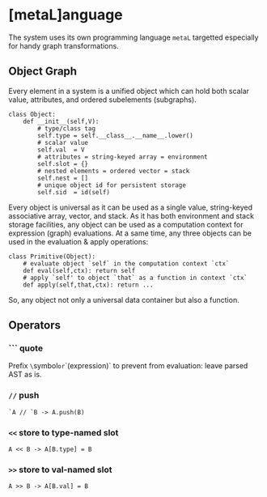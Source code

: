 # [metaL]anguage

The system uses its own programming language `metaL` targetted especially for
handy graph transformations.

## Object Graph

Every element in a system is a unified object which can hold both scalar value,
attributes, and ordered subelements (subgraphs).

```
class Object:
    def __init__(self,V):
        # type/class tag
        self.type = self.__class__.__name__.lower()
        # scalar value
        self.val  = V
        # attributes = string-keyed array = environment
        self.slot = {}
        # nested elements = ordered vector = stack
        self.nest = []
        # unique object id for persistent storage
        self.sid  = id(self)
```

Every object is universal as it can be used as a single value, string-keyed
associative array, vector, and stack. As it has both environment and stack
storage facilities, any object can be used as a computation context for
expression (graph) evaluations. At a same time, any three objects can be used in
the evaluation & apply operations:

```
class Primitive(Object):
    # evaluate object `self` in the computation context `ctx`
    def eval(self,ctx): return self
    # apply `self' to object `that` as a function in context `ctx`
    def apply(self,that,ctx): return ...
```

So, any object not only a universal data container but also a function.

## Operators

### `\`` quote

Prefix `\`symbol` or `\`(expression)` to prevent from evaluation: leave parsed AST as is.

### `//` push

```
`A // `B -> A.push(B)
```

### `<<` store to type-named slot

```
A << B -> A[B.type] = B
```

### `>>` store to val-named slot

```
A >> B -> A[B.val] = B
```
